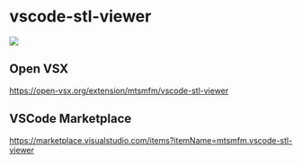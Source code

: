 # vscode-stl-viewer

![](https://raw.githubusercontent.com/mtsmfm/vscode-stl-viewer/main/demo/stl-viewer.gif)

## Open VSX

https://open-vsx.org/extension/mtsmfm/vscode-stl-viewer

## VSCode Marketplace

https://marketplace.visualstudio.com/items?itemName=mtsmfm.vscode-stl-viewer
